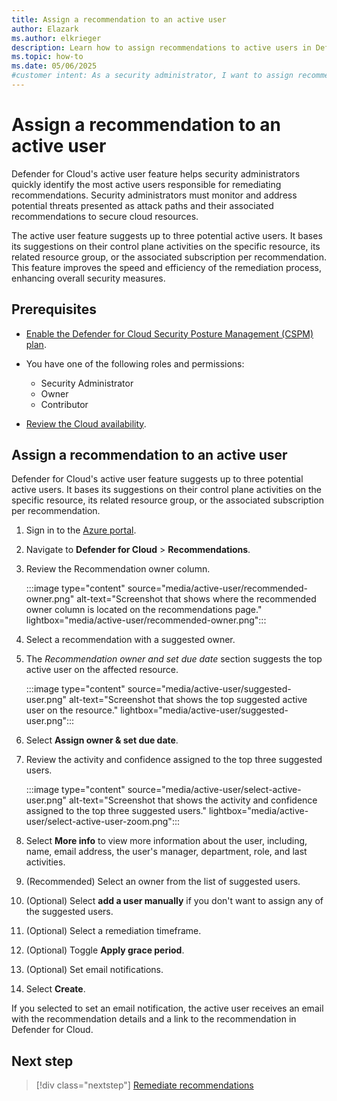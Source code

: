 ```yaml
---
title: Assign a recommendation to an active user
author: Elazark
ms.author: elkrieger
description: Learn how to assign recommendations to active users in Defender for Cloud to enhance security and streamline remediation processes.
ms.topic: how-to
ms.date: 05/06/2025
#customer intent: As a security administrator, I want to assign recommendations to active users in Defender for Cloud to enhance security and streamline remediation processes.
---
```


# Assign a recommendation to an active user

Defender for Cloud's active user feature helps security administrators quickly identify the most active users responsible for remediating recommendations. Security administrators must monitor and address potential threats presented as attack paths and their associated recommendations to secure cloud resources.

The active user feature suggests up to three potential active users. It bases its suggestions on their control plane activities on the specific resource, its related resource group, or the associated subscription per recommendation. This feature improves the speed and efficiency of the remediation process, enhancing overall security measures.

## Prerequisites

- [Enable the Defender for Cloud Security Posture Management (CSPM) plan](tutorial-enable-cspm-plan.md).

- You have one of the following roles and permissions: 
  - Security Administrator
  - Owner
  - Contributor

- [Review the Cloud availability](support-matrix-cloud-environment.md).

## Assign a recommendation to an active user

Defender for Cloud's active user feature suggests up to three potential active users. It bases its suggestions on their control plane activities on the specific resource, its related resource group, or the associated subscription per recommendation.

1. Sign in to the [Azure portal](https://portal.azure.com/).

1. Navigate to **Defender for Cloud** > **Recommendations**.

1. Review the Recommendation owner column.

    :::image type="content" source="media/active-user/recommended-owner.png" alt-text="Screenshot that shows where the recommended owner column is located on the recommendations page." lightbox="media/active-user/recommended-owner.png":::

1. Select a recommendation with a suggested owner.

1. The *Recommendation owner and set due date* section suggests the top active user on the affected resource.

    :::image type="content" source="media/active-user/suggested-user.png" alt-text="Screenshot that shows the top suggested active user on the resource." lightbox="media/active-user/suggested-user.png":::

1. Select **Assign owner & set due date**.

1. Review the activity and confidence assigned to the top three suggested users.

    :::image type="content" source="media/active-user/select-active-user.png" alt-text="Screenshot that shows the activity and confidence assigned to the top three suggested users." lightbox="media/active-user/select-active-user-zoom.png":::

1. Select **More info** to view more information about the user, including, name, email address, the user's manager, department, role, and last activities.

1. (Recommended) Select an owner from the list of suggested users.

1. (Optional) Select **add a user manually** if you don't want to assign any of the suggested users.

1. (Optional) Select a remediation timeframe.

1. (Optional) Toggle **Apply grace period**.

1. (Optional) Set email notifications.

1. Select **Create**.

If you selected to set an email notification, the active user receives an email with the recommendation details and a link to the recommendation in Defender for Cloud.

## Next step

> [!div class="nextstep"]
> [Remediate recommendations](implement-security-recommendations.md)
